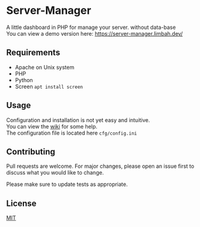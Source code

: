 # Server-Manager

A little dashboard in PHP for manage your server. without data-base  
You can view a demo version here: https://server-manager.limbah.dev/

## Requirements
 - Apache on Unix system
 - PHP
 - Python
 - Screen ```apt install screen```

## Usage
Configuration and installation is not yet easy and intuitive.  
You can view the [wiki](https://github.com/limbah/Server-Manager/wiki) for some help.  
The configuration file is located here ```cfg/config.ini```

## Contributing
Pull requests are welcome. For major changes, please open an issue first to discuss what you would like to change.

Please make sure to update tests as appropriate.

## License
[MIT](https://choosealicense.com/licenses/mit/)
